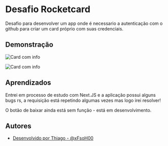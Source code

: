 
# Desafio Rocketcard

Desafio para desenvolver um app onde é necessario a autenticação com o github para criar um card próprio com suas credenciais.



## Demonstração

![Card com info](https://i.imgur.com/3HeyFFq.png)

![Card com info](https://i.imgur.com/TRh7rIj.png)


## Aprendizados

Entrei em processo de estudo com Next.JS e a aplicação possui alguns bugs rs, a requisição está repetindo algumas vezes mas logo irei resolver!

O botão de baixar ainda está sem função - está em desenvolvimento.

## Autores

- [Desenvolvido por Thiago - @xFsoH00](https://www.github.com/xFsoH00)

